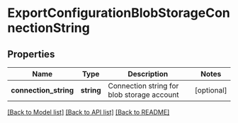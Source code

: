 # ExportConfigurationBlobStorageConnectionString

## Properties
Name | Type | Description | Notes
------------ | ------------- | ------------- | -------------
**connection_string** | **string** | Connection string for blob storage account | [optional] 

[[Back to Model list]](../README.md#documentation-for-models) [[Back to API list]](../README.md#documentation-for-api-endpoints) [[Back to README]](../README.md)



